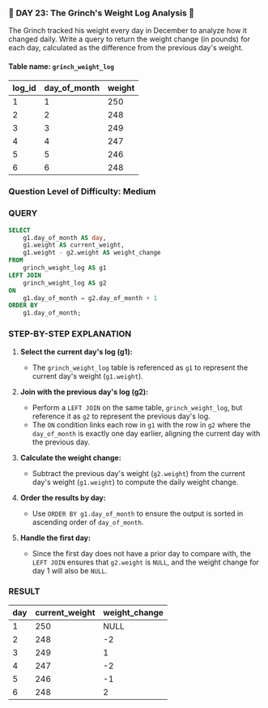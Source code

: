 ### 🎄 **DAY 23: The Grinch's Weight Log Analysis** 🎄

The Grinch tracked his weight every day in December to analyze how it changed daily. Write a query to return the weight change (in pounds) for each day, calculated as the difference from the previous day's weight.


#### **Table name: `grinch_weight_log`**

| log_id | day_of_month | weight |
|--------|--------------|--------|
| 1      | 1            | 250    |
| 2      | 2            | 248    |
| 3      | 3            | 249    |
| 4      | 4            | 247    |
| 5      | 5            | 246    |
| 6      | 6            | 248    |


### **Question Level of Difficulty:** Medium


### **QUERY**
```sql
SELECT 
    g1.day_of_month AS day,
    g1.weight AS current_weight,
    g1.weight - g2.weight AS weight_change
FROM 
    grinch_weight_log AS g1
LEFT JOIN 
    grinch_weight_log AS g2
ON 
    g1.day_of_month = g2.day_of_month + 1
ORDER BY 
    g1.day_of_month;
```



### **STEP-BY-STEP EXPLANATION** 

1. **Select the current day's log (g1):**
   - The `grinch_weight_log` table is referenced as `g1` to represent the current day's weight (`g1.weight`).

2. **Join with the previous day's log (g2):**
   - Perform a `LEFT JOIN` on the same table, `grinch_weight_log`, but reference it as `g2` to represent the previous day's log.
   - The `ON` condition links each row in `g1` with the row in `g2` where the `day_of_month` is exactly one day earlier, aligning the current day with the previous day.

3. **Calculate the weight change:**
   - Subtract the previous day's weight (`g2.weight`) from the current day's weight (`g1.weight`) to compute the daily weight change.

4. **Order the results by day:**
   - Use `ORDER BY g1.day_of_month` to ensure the output is sorted in ascending order of `day_of_month`.

5. **Handle the first day:**
   - Since the first day does not have a prior day to compare with, the `LEFT JOIN` ensures that `g2.weight` is `NULL`, and the weight change for day 1 will also be `NULL`.



### **RESULT**

| day | current_weight | weight_change |
|-----|----------------|---------------|
| 1   | 250            | NULL          |
| 2   | 248            | -2            |
| 3   | 249            | 1             |
| 4   | 247            | -2            |
| 5   | 246            | -1            |
| 6   | 248            | 2             |

